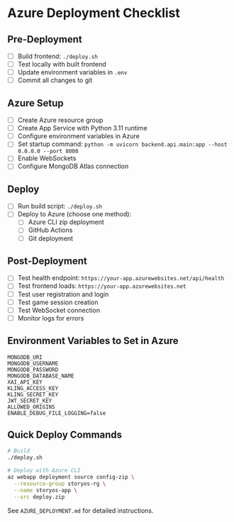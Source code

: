 # Azure Deployment Checklist

## Pre-Deployment

- [ ] Build frontend: `./deploy.sh`
- [ ] Test locally with built frontend
- [ ] Update environment variables in `.env`
- [ ] Commit all changes to git

## Azure Setup

- [ ] Create Azure resource group
- [ ] Create App Service with Python 3.11 runtime
- [ ] Configure environment variables in Azure
- [ ] Set startup command: `python -m uvicorn backend.api.main:app --host 0.0.0.0 --port 8000`
- [ ] Enable WebSockets
- [ ] Configure MongoDB Atlas connection

## Deploy

- [ ] Run build script: `./deploy.sh`
- [ ] Deploy to Azure (choose one method):
  - [ ] Azure CLI zip deployment
  - [ ] GitHub Actions
  - [ ] Git deployment

## Post-Deployment

- [ ] Test health endpoint: `https://your-app.azurewebsites.net/api/health`
- [ ] Test frontend loads: `https://your-app.azurewebsites.net`
- [ ] Test user registration and login
- [ ] Test game session creation
- [ ] Test WebSocket connection
- [ ] Monitor logs for errors

## Environment Variables to Set in Azure

```
MONGODB_URI
MONGODB_USERNAME
MONGODB_PASSWORD
MONGODB_DATABASE_NAME
XAI_API_KEY
KLING_ACCESS_KEY
KLING_SECRET_KEY
JWT_SECRET_KEY
ALLOWED_ORIGINS
ENABLE_DEBUG_FILE_LOGGING=false
```

## Quick Deploy Commands

```bash
# Build
./deploy.sh

# Deploy with Azure CLI
az webapp deployment source config-zip \
  --resource-group storyos-rg \
  --name storyos-app \
  --src deploy.zip
```

See `AZURE_DEPLOYMENT.md` for detailed instructions.
